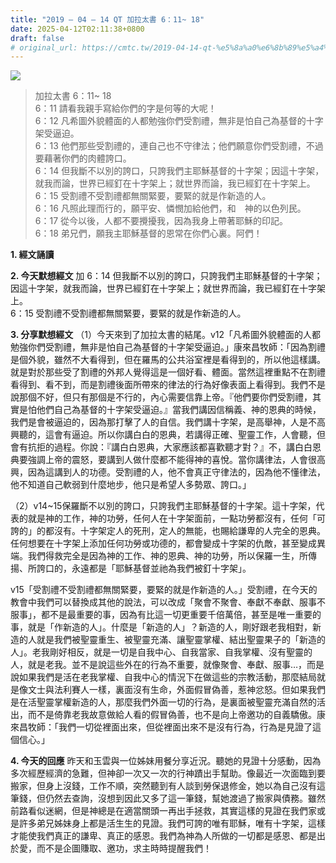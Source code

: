 ```yaml
---
title: "2019 – 04 – 14 QT 加拉太書 6：11~ 18"
date: 2025-04-12T02:11:38+0800
draft: false
# original_url: https://cmtc.tw/2019-04-14-qt-%e5%8a%a0%e6%8b%89%e5%a4%aa%e6%9b%b8-6%ef%bc%9a11-18
---
```


![](/images/qt.jpg)
> 加拉太書 6：11~ 18  
> 6：11 請看我親手寫給你們的字是何等的大呢！  
> 6：12 凡希圖外貌體面的人都勉強你們受割禮，無非是怕自己為基督的十字架受逼迫。  
> 6：13 他們那些受割禮的，連自己也不守律法；他們願意你們受割禮，不過要藉著你們的肉體誇口。  
> 6：14 但我斷不以別的誇口，只誇我們主耶穌基督的十字架；因這十字架，就我而論，世界已經釘在十字架上；就世界而論，我已經釘在十字架上。  
> 6：15 受割禮不受割禮都無關緊要，要緊的就是作新造的人。  
> 6：16 凡照此理而行的，願平安、憐憫加給他們，和　神的以色列民。  
> 6：17 從今以後，人都不要攪擾我，因為我身上帶著耶穌的印記。  
> 6：18 弟兄們，願我主耶穌基督的恩常在你們心裏。阿們！

**1. 經文誦讀**

**2.  今天默想經文**
加 6：14 但我斷不以別的誇口，只誇我們主耶穌基督的十字架；因這十字架，就我而論，世界已經釘在十字架上；就世界而論，我已經釘在十字架上。  
6：15 受割禮不受割禮都無關緊要，要緊的就是作新造的人。

**3. 分享默想經文**
（1）今天來到了加拉太書的結尾。v12「凡希圖外貌體面的人都勉強你們受割禮，無非是怕自己為基督的十字架受逼迫。」康來昌牧師：「因為割禮是個外貌，雖然不大看得到，但在羅馬的公共浴室裡是看得到的，所以他這樣講。就是對於那些受了割禮的外邦人覺得這是一個好看、體面。當然這裡重點不在割禮看得到、看不到，而是割禮後面所帶來的律法的行為好像表面上看得到。我們不是說那個不好，但只有那個是不行的，內心需要信靠上帝。『他們要你們受割禮，其實是怕他們自己為基督的十字架受逼迫。』當我們講因信稱義、神的恩典的時候，我們是會被逼迫的，因為那打擊了人的自信。我們講十字架，是高舉神，人是不高興聽的，這會有逼迫。所以你講白白的恩典，若講得正確、聖靈工作，人會聽，但會有抗拒的過程。你說：『講白白恩典，大家應該都喜歡聽才對？』不，講白白恩典要強調上帝的震怒，要講到人做什麼都不能得神的喜悅。當你講律法，人會很高興，因為這講到人的功德。受割禮的人，他不會真正守律法的，因為他不懂律法，他不知道自己軟弱到什麼地步，他只是希望人多勢眾、誇口。」

（2）v14\~15保羅斷不以別的誇口，只誇我們主耶穌基督的十字架。這十字架，代表的就是神的工作，神的功勞，任何人在十字架面前，一點功勞都沒有，任何「可誇的」的都沒有。十字架定人的死刑，定人的無能，也賜給謙卑的人完全的恩典。任何想要在十字架上添加任何功勞或功德的，都會變成十字架的仇敵，甚至變成異端。我們得救完全是因為神的工作、神的恩典、神的功勞，所以保羅一生，所傳揚、所誇口的，永遠都是「耶穌基督並祂為我們被釘十字架」。

v15「受割禮不受割禮都無關緊要，要緊的就是作新造的人。」受割禮，在今天的教會中我們可以替換成其他的說法，可以改成「聚會不聚會、奉獻不奉獻、服事不服事」，都不是最重要的事，因為有比這一切更重要千倍萬倍，甚至是唯一重要的事，就是「作新造的人」。什麼是「新造的人」？新造的人，剛好跟老我相對，新造的人就是我們被聖靈重生、被聖靈充滿、讓聖靈掌權、結出聖靈果子的「新造的人」。老我剛好相反，就是一切是自我中心、自我當家、自我掌權、沒有聖靈的人，就是老我。並不是說這些外在的行為不重要，就像聚會、奉獻、服事…，而是說如果我們是活在老我掌權、自我中心的情況下在做這些的宗教活動，那麼結局就是像文士與法利賽人一樣，裏面沒有生命，外面假冒偽善，惹神忿怒。但如果我們是在活聖靈掌權新造的人，那麼我們外面一切的行為，是裏面被聖靈充滿自然的活出，而不是倚靠老我故意做給人看的假冒偽善，也不是向上帝邀功的自義驕傲。康來昌牧師：「我們一切從裡面出來，但從裡面出來不是沒有行為，行為是見證了這個信心。」

**4. 今天的回應**
昨天和玉雲與一位姊妹用餐分享近況。聽她的見證十分感動，因為多次經歷經濟的急難，但神卻一次又一次的行神蹟出手幫助。像最近一次面臨到要搬家，但身上沒錢，工作不順，突然聽到有人談到勞保退修金，她以為自己沒有這筆錢，但仍然去查詢，沒想到因此又多了這一筆錢，幫她渡過了搬家與債務。雖然前路看似迷網，但是神總是在適當關頭一再出手拯救，其實這樣的見證在我們家或是許多弟兄姊妹身上都是活生生的見證。我們可誇的唯有耶穌，唯有十字架，這樣才能使我們真正的謙卑、真正的感恩。我們為神為人所做的一切都是感恩、都是出於愛，而不是企圖賺取、邀功，求主時時提醒我們！
